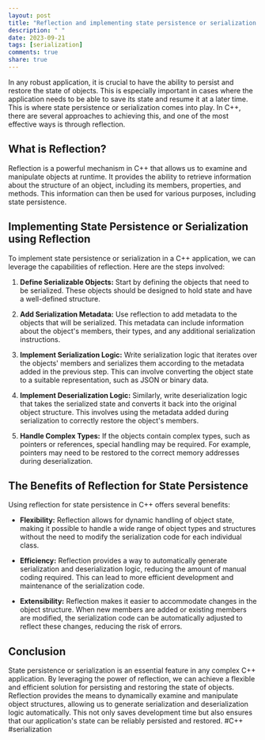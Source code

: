 ```yaml
---
layout: post
title: "Reflection and implementing state persistence or serialization in C++ applications."
description: " "
date: 2023-09-21
tags: [serialization]
comments: true
share: true
---
```


In any robust application, it is crucial to have the ability to persist and restore the state of objects. This is especially important in cases where the application needs to be able to save its state and resume it at a later time. This is where state persistence or serialization comes into play. In C++, there are several approaches to achieving this, and one of the most effective ways is through reflection.

## What is Reflection?

Reflection is a powerful mechanism in C++ that allows us to examine and manipulate objects at runtime. It provides the ability to retrieve information about the structure of an object, including its members, properties, and methods. This information can then be used for various purposes, including state persistence.

## Implementing State Persistence or Serialization using Reflection

To implement state persistence or serialization in a C++ application, we can leverage the capabilities of reflection. Here are the steps involved:

1. **Define Serializable Objects:** Start by defining the objects that need to be serialized. These objects should be designed to hold state and have a well-defined structure.

2. **Add Serialization Metadata:** Use reflection to add metadata to the objects that will be serialized. This metadata can include information about the object's members, their types, and any additional serialization instructions.

3. **Implement Serialization Logic:** Write serialization logic that iterates over the objects' members and serializes them according to the metadata added in the previous step. This can involve converting the object state to a suitable representation, such as JSON or binary data.

4. **Implement Deserialization Logic:** Similarly, write deserialization logic that takes the serialized state and converts it back into the original object structure. This involves using the metadata added during serialization to correctly restore the object's members.

5. **Handle Complex Types:** If the objects contain complex types, such as pointers or references, special handling may be required. For example, pointers may need to be restored to the correct memory addresses during deserialization.

## The Benefits of Reflection for State Persistence

Using reflection for state persistence in C++ offers several benefits:

- **Flexibility:** Reflection allows for dynamic handling of object state, making it possible to handle a wide range of object types and structures without the need to modify the serialization code for each individual class.

- **Efficiency:** Reflection provides a way to automatically generate serialization and deserialization logic, reducing the amount of manual coding required. This can lead to more efficient development and maintenance of the serialization code.

- **Extensibility:** Reflection makes it easier to accommodate changes in the object structure. When new members are added or existing members are modified, the serialization code can be automatically adjusted to reflect these changes, reducing the risk of errors.

## Conclusion

State persistence or serialization is an essential feature in any complex C++ application. By leveraging the power of reflection, we can achieve a flexible and efficient solution for persisting and restoring the state of objects. Reflection provides the means to dynamically examine and manipulate object structures, allowing us to generate serialization and deserialization logic automatically. This not only saves development time but also ensures that our application's state can be reliably persisted and restored. #C++ #serialization